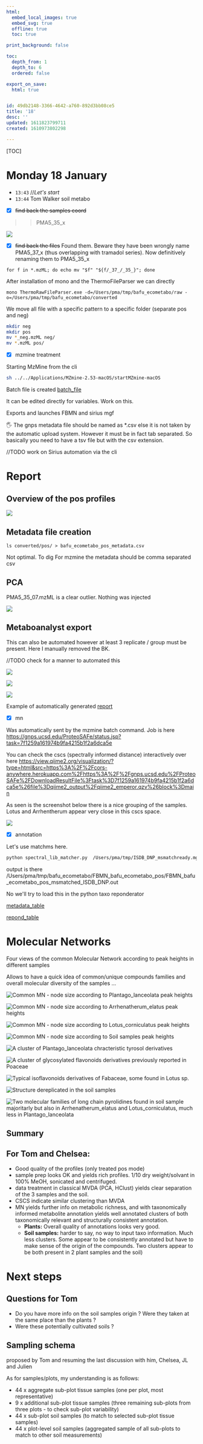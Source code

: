 ```yaml
---
html:
  embed_local_images: true
  embed_svg: true
  offline: true
  toc: true

print_background: false

toc:
  depth_from: 1
  depth_to: 6
  ordered: false

export_on_save:
  html: true


id: 49db2148-3366-4642-a760-892d3bb08ce5
title: '18'
desc: ''
updated: 1611823799711
created: 1610973802298

---
```

[TOC]



# Monday 18 January


- `13:43` //_Let's start_
- `13:44` Tom Walker soil metabo

- [x] ~~find back the samples coord~~
>> PMA5_35_x

![](/assets/images/2021-01-27-12-43-55.png)

- [x] ~~find back the files~~
Found them. Beware they have been wrongly name PMA5_37_x (thus overlapping with tramadol series). Now definitively renaming them to PMA5_35_x

`for f in *.mzML; do echo mv "$f" "${f/_37_/_35_}"; done`

After installation of mono and the ThermoFileParser we can directly 

`mono ThermoRawFileParser.exe -d=/Users/pma/tmp/bafu_ecometabo/raw -o=/Users/pma/tmp/bafu_ecometabo/converted`


We move all file with a specific pattern to a specific folder (separate pos and neg)

```bash
mkdir neg
mkdir pos
mv *_neg.mzML neg/
mv *.mzML pos/
```


- [x] mzmine treatment


Starting MzMine from the cli

```bash
sh ../../Applications/MZmine-2.53-macOS/startMZmine-macOS
```

Batch file is created [batch_file](../../../tmp/bafu_ecometabo/bafu_ecometabo_batch_mzmine.xml)

It can be edited directly for variables. Work on this.

Exports and launches FBMN
and sirius mgf

🖐️ The gnps metadata file should be named as *.csv else it is not taken by the automatic upload system.
However it must be in fact tab separated. So basically you need to have a tsv file but with the csv extension.



//TODO work on Sirius automation via the cli

# Report

## Overview of the pos profiles

![](/assets/images/2021-01-18-14-44-39.png)


## Metadata file creation 

`ls converted/pos/ > bafu_ecometabo_pos_metadata.csv`

Not optimal. To dig
For mzmine the metadata should be comma separated csv


## PCA 

PMA5_35_07.mzML is a clear outlier. Nothing was injected 

![](/assets/images/2021-01-18-15-04-46.png)

## Metaboanalyst export

This can also be automated however at least 3 replicate / group must be present.
Here I manually removed the BK.

//TODO check for a manner to automated this

![](/assets/images/2021-01-18-16-06-11.png)

![](/assets/images/2021-01-18-16-05-20.png)

![](/assets/images/2021-01-18-16-07-18.png)

Example of automatically generated [report](../../../tmp/bafu_ecometabo/Analysis_Report_bafu_metabo.pdf)



- [x] mn

Was automatically sent by the mzmine batch command.
Job is here https://gnps.ucsd.edu/ProteoSAFe/status.jsp?task=7f1259a161974b9fa4215b1f2a6dca5e

You can check the cscs (spectrally informed distance) interactively over here https://view.qiime2.org/visualization/?type=html&src=https%3A%2F%2Fcors-anywhere.herokuapp.com%2Fhttps%3A%2F%2Fgnps.ucsd.edu%2FProteoSAFe%2FDownloadResultFile%3Ftask%3D7f1259a161974b9fa4215b1f2a6dca5e%26file%3Dqiime2_output%2Fqiime2_emperor.qzv%26block%3Dmain

As seen is the screenshot below there is a nice grouping of the samples.
Lotus and Arrhentherum appear very close in this cscs space.

![](/assets/images/2021-01-20-19-23-12.png)


- [x] annotation

Let's use matchms here.

```bash
python spectral_lib_matcher.py  /Users/pma/tmp/ISDB_DNP_msmatchready.mgf 0.01 0.01 0.2 6 /Users/pma/tmp/bafu_ecometabo/FBMN_bafu_ecometabo_pos/FBMN_bafu_ecometabo_pos_msmatched_ISDB_DNP.out
```



output is there /Users/pma/tmp/bafu_ecometabo/FBMN_bafu_ecometabo_pos/FBMN_bafu_ecometabo_pos_msmatched_ISDB_DNP.out

No we'll try to load this in the python taxo reponderator

[metadata_table](../../../tmp/bafu_ecometabo/GNPS_output/metadata_table/metadata_table-00000.txt)


[repond_table](../../../tmp/bafu_ecometabo/GNPS_output/bafu_ecometabo_spectral_match_results_repond.tsv)


# Molecular Networks

Four views of the common Molecular Network according to peak heights in different samples

Allows to have a quick idea of common/unique compounds families and overall molecular diversity of the samples ...

![Common MN - node size according to Plantago_lanceolata peak heights](/assets/images/2021-01-27-12-04-37.png)

![Common MN - node size according to Arrhenatherum_elatus peak heights](/assets/images/2021-01-27-12-02-15.png)

![Common MN - node size according to Lotus_corniculatus peak heights](/assets/images/2021-01-27-12-04-07.png)

![Common MN - node size according to Soil samples peak heights](/assets/images/2021-01-27-12-03-43.png)



![A cluster of Plantago_lanceolata chracteristic tyrosol derivatives](/assets/images/2021-01-27-11-59-00.png)

![A cluster of glycosylated flavonoids derivatives previously reported in Poaceae](/assets/images/2021-01-27-12-16-04.png)

![Typical isoflavonoids derivatives of Fabaceae, some found in Lotus sp.](/assets/images/2021-01-27-12-18-34.png)

![Structure dereplicated in the soil samples](/assets/images/2021-01-27-12-21-57.png)

![Two molecular families of long chain pyrolidines found in soil sample majoritarly but also in Arrhenatherum_elatus and Lotus_corniculatus, much less in Plantago_lanceolata](/assets/images/2021-01-27-12-34-24.png)



## Summary

## For Tom and Chelsea:

- Good quality of the profiles (only treated pos mode)
- sample prep looks OK and yields rich profiles. 1/10 dry weight/solvant in 100% MeOH, sonicated and centrifuged.
- data treatment in classical MVDA (PCA, HClust) yields clear separation of the 3 samples and the soil.
- CSCS indicate similar clustering than MVDA
- MN yields further info on metabolic richness, and with taxonomically informed metabolite annotation yields well annotated clusters of both taxonomically relevant and structurally consistent annotation. 
    - **Plants:** Overall quality of annotations looks very good.
    - **Soil samples:** harder to say, no way to input taxo information. Much less clusters. Some appear to be consistently annotated but have to make sense of the origin of the compounds. Two clusters appear to be both present in 2 plant samples and the soil)


# Next steps 

##  Questions for Tom
- Do you have more info on the soil samples origin ? Were they taken at the same place than the plants ?
- Were these potentially cultivated soils ?

## Sampling schema

proposed by Tom and resuming the last discussion with him, Chelsea, JL and Julien

As for samples/plots, my understanding is as follows:

* 44 x aggregate sub-plot tissue samples (one per plot, most representative)
* 9 x additional sub-plot tissue samples (three remaining sub-plots from three plots - to check sub-plot variability)
* 44 x sub-plot soil samples (to match to selected sub-plot tissue samples)
* 44 x plot-level soil samples (aggregated sample of all sub-plots to match to other soil measurements)
